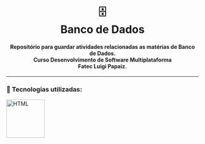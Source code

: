 <h1 align="center">
  🗄️<br>Banco de Dados
</h1>

<h4 align="center">
  Repositório para guardar atividades relacionadas as  matérias de Banco de Dados.<br>
  Curso Desenvolvimento de Software Multiplataforma
  <br> Fatec Luigi Papaiz.
</h4>

---

### 🔧 Tecnologias utilizadas:

<img align="center" alt="HTML" width="100" src="https://cdn.jsdelivr.net/gh/devicons/devicon/icons/mysql/mysql-original-wordmark.svg">
 <!-- <img align="center" alt="Js" height="30" width="40" src="https://raw.githubusercontent.com/devicons/devicon/master/icons/javascript/javascript-plain.svg"> -->